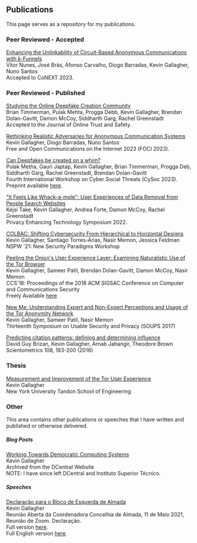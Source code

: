 ## Publications

This page serves as a repository for my publications.

### Peer Reviewed - Accepted

[Enhancing the Unlinkability of Circuit-Based Anonymous Communications with
k-Funnels](https://cs.uwaterloo.ca/~dbarrada/papers/nunes-conext23.pdf)\
Vitor Nunes, José Brás, Afonso Carvalho, Diogo Barradas, Kevin Gallagher, Nuno Santos\
Accepted to CoNEXT 2023.

<!--Blockchain Technology as a disruptive or incremental innovation: A systematic 
literature review and an agenda for future research\
Stefan Kwant, Bert Sadowski, Kevin Gallagher and Jason Whalley\
Accepted to ITS 2023.-->

<!--### Peer Reviewed - Conditional Accept (Revision)-->


<!--### Peer Reviewed - In Submission-->

<!--Privacy Preserving Decision Trees in a Multi-Party Setting: a  Level-Based
Approach\
Andrew Quijano, Spyros T. Halkidis, Kevin Gallagher, Nikolaos Samaras\
In Submission to CCS '23.-->

<!--Mitigating Rogue Administrator Attacks in Democratic Institutions Using New
Access Control Methods\
Maria Margarida Lopes, Kevin Gallagher, Miguel Correia\
In Submission to RAID 2023. -->

<!--Slicing with MACHET3: Securing Multi-Path Communication with Secret Sharing\
João Soares, Kevin Gallagher, Miguel L. Pardal, David R. Matos\
In Submission to ESORICS 2023.-->

<!--An Adversarial Analysis of Affective Cue-Based Deepfake Detection\
Brian Timmerman, Kevin Gallagher, Pulak Mehta, Damon McCoy, Siddharth Garg,
Brendan Dolan-Gavitt, Rachel Greenstadt\
In Submission to SaTML '23.-->

<!--### Peer Reviewed - Soon to be Resubmitted

Scanning the Web for Tor Browser Friendliness\
Kevin Gallagher, Ryan Quirk, Nasir Memon, Brendan Dolan-Gavitt\
Major Revisions Decision to Privacy Enhancing Technology Symposium 2023,
Resubmission in the next cycle.-->


### Peer Reviewed - Published

[Studying the Online Deepfake Creation Community](https://www.tsjournal.org/index.php/jots/article/view/126/53)\
Brian Timmerman, Pulak Mehta, Progga Debb, Kevin Gallagher,
Brendan Dolan-Gavitt, Damon McCoy, Siddharth Garg, Rachel Greenstadt\
Accepted to the Journal of Online Trust and Safety.

[Rethinking Realistic Adversaries for Anonymous Communication Systems](https://www.petsymposium.org/foci/2023/foci-2023-0015.pdf)\
Kevin Gallagher, Diogo Barradas, Nuno Santos\
Free and Open Communications on the Internet 2023 (FOCI 2023).

[Can Deepfakes be created on a whim?](https://dl.acm.org/doi/10.1145/3543873.3587581)\
Pulak Metha, Gauri Japtap, Kevin Gallagher, Brian Timmerman, Progga Deb,
Siddharth Garg, Rachel Greenstadt, Brendan Dolan-Gavitt\
Fourth International Workshop on Cyber Social Threats (CySoc 2023).
Preprint available [here](https://arxiv.org/pdf/2304.14576.pdf).

["It Feels Like Whack-a-mole": User Experiences of Data Removal from People Search Websites](https://petsymposium.org/2022/files/papers/issue3/popets-2022-0067.pdf)\
Kejsi Take, Kevin Gallagher, Andrea Forte, Damon McCoy, Rachel Greenstadt\
Privacy Enhancing Technology Symposium 2022.

[COLBAC: Shifting Cybersecurity From Hierarchical to Horizontal Designs](https://dl.acm.org/doi/10.1145/3498891.3498903)\
Kevin Gallagher, Santiago Torres-Arias, Nasir Memon, Jessica Feldman\
NSPW '21: New Security Paradigms Workshop

[Peeling the Onion's User Experience Layer: Examining Naturalistic Use of the Tor Browser](https://dl.acm.org/doi/abs/10.1145/3243734.3243803)\
Kevin Gallagher, Sameer Patil, Brendan Dolan-Gavitt, Damon McCoy, Nasir Memon\
CCS'18: Proceedings of the 2018 ACM SIGSAC Conference on Computer and Communications Security\
Freely Available [here](https://damonmccoy.com/papers/GallagherCCS2018.pdf)

[New Me: Understanding Expert and Non-Expert Perceptions and Usage of the Tor Anonymity Network](https://www.usenix.org/conference/soups2017/technical-sessions/presentation/gallagher)\
Kevin Gallagher, Sameer Patil, Nasir Memon\
Thirteenth Symposium on Usable Security and Privacy (SOUPS 2017)

[Predicting citation patterns: defining and determining influence](https://link.springer.com/article/10.1007/s11192-016-1950-1)\
David Guy Brizan, Kevin Gallagher, Arnab Jahangir, Theodore Brown\
Scientometrics 108, 183-200 (2016)

### Thesis

[Measurement and Improvement of the Tor User Experience](https://search.proquest.com/openview/160e0d08939b96e2a4d7b49247c3bbbd/)\
Kevin Gallagher\
New York University Tandon School of Engineering

<!--### Arxiv-->

### Other

This area contains other publications or speeches that I have written and
published or otherwise delivered.

##### Blog Posts
[Working Towards Democratic Computing Systems](/assets/blogposts/WorkingTowardsDemocraticComputingSystems.pdf)\
Kevin Gallagher\
Archived from the DCentral Website\
NOTE: I have since left DCentral and Instituto Superior Técnico.

##### Speeches

[Declaração para o Bloco de Esquerda de Almada](/assets/speeches/MessageForBE-SHORT.pdf)\
Kevin Gallagher\
Reunião Aberta da Coordenadora Concelhia de Almada, 11 de Maio 2021,\
Reunião de Zoom. Declaração.\
Full version [here](/assets/speeches/MessageForBE-FULL.pdf).\
Full English version [here](/assets/speeches/MessageForBE-EN.pdf).
